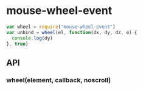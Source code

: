 # mouse-wheel-event

``` js
var wheel = require("mouse-wheel-event")
var unbind = wheel(el, function(dx, dy, dz, e) {
  console.log(dy)
}, true)
```

## API

### wheel(element, callback, noscroll)

